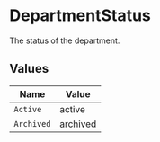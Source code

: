 # DepartmentStatus

The status of the department.


## Values

| Name       | Value      |
| ---------- | ---------- |
| `Active`   | active     |
| `Archived` | archived   |